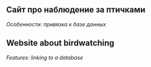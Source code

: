 ## Сайт про наблюдение за птичками
_Особенности: привязка к базе данных_

## Website about birdwatching
_Features: linking to a database_
